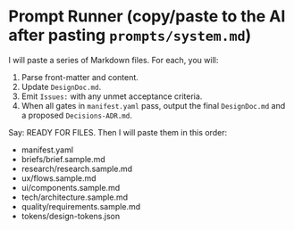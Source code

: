# Prompt Runner (copy/paste to the AI after pasting `prompts/system.md`)

I will paste a series of Markdown files. For each, you will:
1) Parse front-matter and content.
2) Update `DesignDoc.md`.
3) Emit `Issues:` with any unmet acceptance criteria.
4) When all gates in `manifest.yaml` pass, output the final `DesignDoc.md` and a proposed `Decisions-ADR.md`.

Say: READY FOR FILES. Then I will paste them in this order:
- manifest.yaml
- briefs/brief.sample.md
- research/research.sample.md
- ux/flows.sample.md
- ui/components.sample.md
- tech/architecture.sample.md
- quality/requirements.sample.md
- tokens/design-tokens.json
